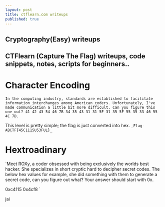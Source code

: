 ```yaml
---
layout: post
title: ctflearn.com writeups
published: true
---
```


**Cryptography(Easy) writeups**
---
CTFlearn (Capture The Flag) writeups, code snippets, notes, scripts for beginners..
---

# Character Encoding
`In the computing industry, standards are established to facilitate information interchanges among American coders. Unfortunately, I've made communication a little bit more difficult. Can you figure this one out? 41 42 43 54 46 7B 34 35 43 31 31 5F 31 35 5F 55 35 33 46 55 4C 7D.`

This level is pretty simple; the flag is just converted into hex.
```_Flag-ABCTF{45C1115U53FUL}_```
# Hextroadinary
`Meet ROXy, a coder obsessed with being exclusively the worlds best hacker. She specializes in short cryptic hard to decipher secret codes. The below hex values for example, she did something with them to generate a secret code, can you figure out what? Your answer should start with 0x.

0xc4115 0x4cf8 `

jai




